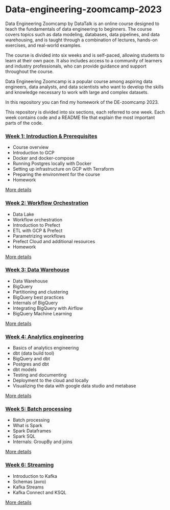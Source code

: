 # Data-engineering-zoomcamp-2023

Data Engineering Zoomcamp by DataTalk is an online course designed to teach the fundamentals of data engineering to beginners. The course covers topics such as data modeling, databases, data pipelines, and data warehousing, and is taught through a combination of lectures, hands-on exercises, and real-world examples.

The course is divided into six weeks and is self-paced, allowing students to learn at their own pace. It also includes access to a community of learners and industry professionals, who can provide guidance and support throughout the course.

Data Engineering Zoomcamp is a popular course among aspiring data engineers, data analysts, and data scientists who want to develop the skills and knowledge necessary to work with large and complex datasets.

In this repository you can find my homework of the DE-zoomcamp 2023.

This repository is divided into six sections, each referred to one week. Each week contains code and a README file that explain the most important parts of the code.

### [Week 1: Introduction & Prerequisites](week_1_basics_n_setup)

* Course overview
* Introduction to GCP
* Docker and docker-compose
* Running Postgres locally with Docker
* Setting up infrastructure on GCP with Terraform
* Preparing the environment for the course
* Homework

[More details](week_1_basics_n_setup)


### [Week 2: Workflow Orchestration](week_2_workflow_orchestration/)

* Data Lake
* Workflow orchestration
* Introduction to Prefect
* ETL with GCP & Prefect
* Parametrizing workflows
* Prefect Cloud and additional resources
* Homework

[More details](week_2_workflow_orchestration/)


### [Week 3: Data Warehouse](week_3_data_warehouse)


* Data Warehouse
* BigQuery
* Partitioning and clustering
* BigQuery best practices
* Internals of BigQuery
* Integrating BigQuery with Airflow
* BigQuery Machine Learning

[More details](week_3_data_warehouse)


### [Week 4: Analytics engineering](week_4_analytics_engineering/)

* Basics of analytics engineering
* dbt (data build tool)
* BigQuery and dbt
* Postgres and dbt
* dbt models
* Testing and documenting
* Deployment to the cloud and locally
* Visualizing the data with google data studio and metabase


[More details](week_4_analytics_engineering)


### [Week 5: Batch processing](week_5_batch_processing)

* Batch processing
* What is Spark
* Spark Dataframes
* Spark SQL
* Internals: GroupBy and joins

[More details](week_5_batch_processing)

### [Week 6: Streaming](week_6_stream_processing)

* Introduction to Kafka
* Schemas (avro)
* Kafka Streams
* Kafka Connect and KSQL

[More details](week_6_stream_processing)